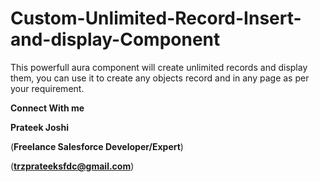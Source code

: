# Custom-Unlimited-Record-Insert-and-display-Component
This powerfull aura component will create unlimited records and display them, you can use it to create any objects record and in any page as per your requirement.

**Connect With me**

**Prateek Joshi**

(**Freelance Salesforce Developer/Expert**)

(**trzprateeksfdc@gmail.com**)

